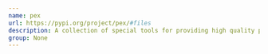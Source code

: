 ```yaml
---
name: pex
url: https://pypi.org/project/pex/#files
description: A collection of special tools for providing high quality penetration testing.
group: None
---
```

